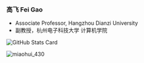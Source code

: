 ### 高飞 Fei Gao 
- Associate Professor, Hangzhou Dianzi University
- 副教授，杭州电子科技大学 计算机学院

<!--

### Hi there 👋


**fei-hdu/fei-hdu** is a ✨ _special_ ✨ repository because its `README.md` (this file) appears on your GitHub profile.

Here are some ideas to get you started:

- 🔭 I’m currently working on ...
- 🌱 I’m currently learning ...
- 👯 I’m looking to collaborate on ...
- 🤔 I’m looking for help with ...
- 💬 Ask me about ...
- 📫 How to reach me: ...
- 😄 Pronouns: ...
- ⚡ Fun fact: ...
-->

![GitHub Stats Card](https://github-readme-stats.vercel.app/api?username=fei-hdu&show_icons=true&theme=radical&hide=contribs,prs)

![miaohui_430](https://user-images.githubusercontent.com/3213419/140863596-48f2e0ba-95cc-4d2f-ba5a-76cb056ea84d.jpg)
